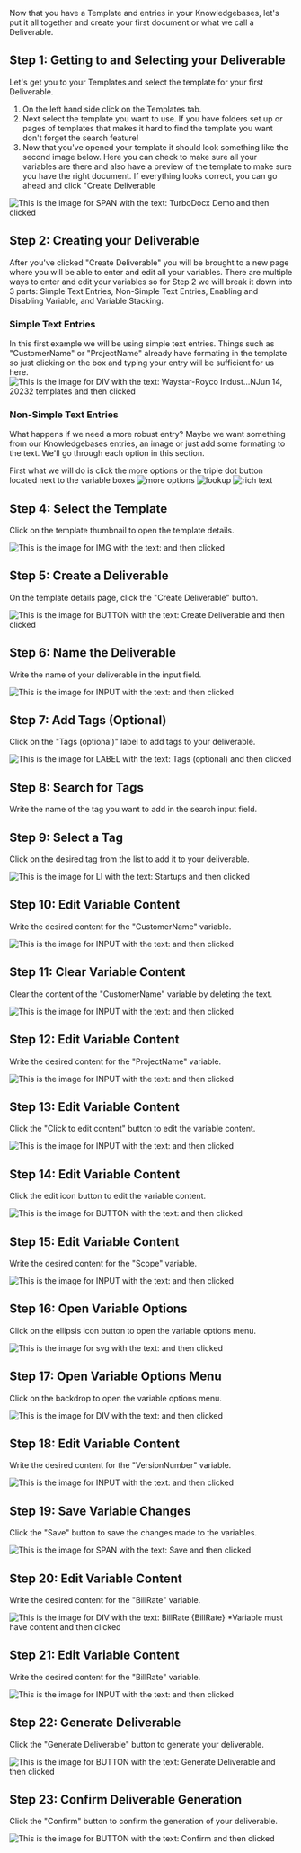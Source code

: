 
  
Now that you have a Template and entries in your Knowledgebases, let's put it all together and create your first document or what we call a Deliverable. 

## Step 1: Getting to and Selecting your Deliverable

Let's get you to your Templates and select the template for your first Deliverable.  

1. On the left hand side click on the Templates tab.
2. Next select the template you want to use. If you have folders set up or pages of templates that makes it hard to find the template you want don't forget the search feature!
3. Now that you've opened your template it should look something like the second image below. Here you can check to make sure all your variables are there and also have a preview of the template to make sure you have the right document. If everything looks correct, you can go ahead and click "Create Deliverable

<!-- ![This is the image for A with the text: Login and then clicked](/img/how_to_create_a_deliverable/step_1.png) -->

![This is the image for SPAN with the text: TurboDocx Demo and then clicked](/img/how_to_create_a_deliverable/step_2.png)

## Step 2: Creating your Deliverable

After you've clicked "Create Deliverable" you will be brought to a new page where you will be able to enter and edit all your variables.
There are multiple ways to enter and edit your variables so for Step 2 we will break it down into 3 parts: Simple Text Entries, Non-Simple Text Entries, Enabling and Disabling Variable, and Variable Stacking. 

### Simple Text Entries

In this first example we will be using simple text entries. Things such as "CustomerName" or "ProjectName" already have formating in the template so just clicking on the box and typing your entry will be sufficient for us here.
![This is the image for DIV with the text: Waystar-Royco Indust...NJun 14, 20232 templates and then clicked](/img/how_to_create_a_deliverable/step_6.png)

### Non-Simple Text Entries

What happens if we need a more robust entry? Maybe we want something from our Knowledgebases entries, an image or just add some formating to the text. We'll go through each option in this section. 

First what we will do is click the more options or the triple dot button located next to the variable boxes
![more options](/img/how_to_create_a_deliverable/step_10.png)
![lookup](/img/how_to_create_a_deliverable/step_20.png)
![rich text](/img/how_to_create_a_deliverable/step_17.png)


## Step 4: Select the Template

Click on the template thumbnail to open the template details.

![This is the image for IMG with the text:  and then clicked](/img/how_to_create_a_deliverable/step_4.png)

## Step 5: Create a Deliverable

On the template details page, click the "Create Deliverable" button.

![This is the image for BUTTON with the text: Create Deliverable and then clicked](/img/how_to_create_a_deliverable/step_5.png)

## Step 6: Name the Deliverable

Write the name of your deliverable in the input field.

![This is the image for INPUT with the text:  and then clicked](/img/how_to_create_a_deliverable/step_6.png)

## Step 7: Add Tags (Optional)

Click on the "Tags (optional)" label to add tags to your deliverable.

![This is the image for LABEL with the text: Tags (optional)  and then clicked](/img/how_to_create_a_deliverable/step_7.png)

## Step 8: Search for Tags

Write the name of the tag you want to add in the search input field.

<!-- ![This is the image for INPUT with the text:  and then clicked](/img/how_to_create_a_deliverable/step_8.png) -->

## Step 9: Select a Tag

Click on the desired tag from the list to add it to your deliverable.

![This is the image for LI with the text: Startups and then clicked](/img/how_to_create_a_deliverable/step_9.png)

## Step 10: Edit Variable Content

Write the desired content for the "CustomerName" variable.

![This is the image for INPUT with the text:  and then clicked](/img/how_to_create_a_deliverable/step_10.png)

## Step 11: Clear Variable Content

Clear the content of the "CustomerName" variable by deleting the text.

![This is the image for INPUT with the text:  and then clicked](/img/how_to_create_a_deliverable/step_11.png)

## Step 12: Edit Variable Content

Write the desired content for the "ProjectName" variable.

![This is the image for INPUT with the text:  and then clicked](/img/how_to_create_a_deliverable/step_12.png)

## Step 13: Edit Variable Content

Click the "Click to edit content" button to edit the variable content.

![This is the image for INPUT with the text:  and then clicked](/img/how_to_create_a_deliverable/step_13.png)

## Step 14: Edit Variable Content

Click the edit icon button to edit the variable content.

![This is the image for BUTTON with the text:  and then clicked](/img/how_to_create_a_deliverable/step_14.png)

## Step 15: Edit Variable Content

Write the desired content for the "Scope" variable.

![This is the image for INPUT with the text:  and then clicked](/img/how_to_create_a_deliverable/step_15.png)

## Step 16: Open Variable Options

Click on the ellipsis icon button to open the variable options menu.

![This is the image for svg with the text:  and then clicked](/img/how_to_create_a_deliverable/step_16.png)

## Step 17: Open Variable Options Menu

Click on the backdrop to open the variable options menu.

![This is the image for DIV with the text:  and then clicked](/img/how_to_create_a_deliverable/step_17.png)

## Step 18: Edit Variable Content

Write the desired content for the "VersionNumber" variable.

![This is the image for INPUT with the text:  and then clicked](/img/how_to_create_a_deliverable/step_18.png)

## Step 19: Save Variable Changes

Click the "Save" button to save the changes made to the variables.

![This is the image for SPAN with the text: Save and then clicked](/img/how_to_create_a_deliverable/step_19.png)

## Step 20: Edit Variable Content

Write the desired content for the "BillRate" variable.

![This is the image for DIV with the text: BillRate {BillRate} ​*Variable must have content and then clicked](/img/how_to_create_a_deliverable/step_20.png)

## Step 21: Edit Variable Content

Write the desired content for the "BillRate" variable.

![This is the image for INPUT with the text:  and then clicked](/img/how_to_create_a_deliverable/step_21.png)

## Step 22: Generate Deliverable

Click the "Generate Deliverable" button to generate your deliverable.

![This is the image for BUTTON with the text: Generate Deliverable and then clicked](/img/how_to_create_a_deliverable/step_22.png)

## Step 23: Confirm Deliverable Generation

Click the "Confirm" button to confirm the generation of your deliverable.

![This is the image for BUTTON with the text: Confirm and then clicked](/img/how_to_create_a_deliverable/step_23.png)
  
  